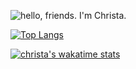 ![hello, friends. I'm Christa. ](/header-img.png)

[![Top Langs](https://github-readme-stats.vercel.app/api/top-langs/?username=christadejesus&layout=compact)](https://github.com/christadejesus/github-readme-stats)

[![christa's wakatime stats](https://github-readme-stats.vercel.app/api/wakatime?username=christadejesus)](https://github.com/christadejesus/github-readme-stats)

